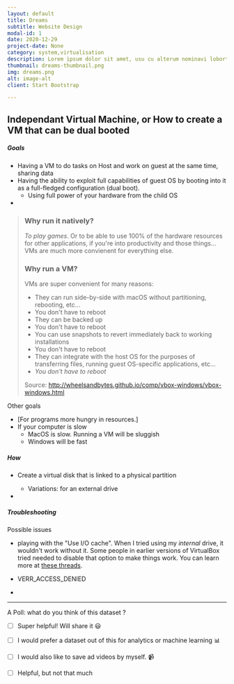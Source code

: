 ```yaml
---
layout: default
title: Dreams
subtitle: Website Design
modal-id: 1
date: 2020-12-29
project-date: None
category: system,virtualisation
description: Lorem ipsum dolor sit amet, usu cu alterum nominavi lobortis. At duo novum diceret. Tantas apeirian vix et, usu sanctus postulant inciderint ut, populo diceret necessitatibus in vim. Cu eum dicam feugiat noluisse.
thumbnail: dreams-thumbnail.png
img: dreams.png
alt: image-alt
client: Start Bootstrap

---
```






## Independant Virtual Machine, or How to create a VM that can be dual booted



##### Goals

- Having a VM to do tasks on Host and work on guest at the same time, sharing data
- Having the ability to exploit full capabilities of guest OS by booting into it as a full-fledged configuration (dual boot).
  - Using full power of your hardware from the child OS
- 



> ### Why run it natively?
>
> *To play games*. Or to be able to use 100% of the hardware resources for other applications, if you're into productivity and those things... VMs are much more convienent for everything else.
>
> ### Why run a VM?
>
> VMs are super convenient for many reasons:
>
> - They can run side-by-side with macOS without partitioning, rebooting, etc...
> - You don't have to reboot
> - They can be backed up
> - You don't have to reboot
> - You can use snapshots to revert immediately back to working installations
> - You don't have to reboot
> - They can integrate with the host OS for the purposes of transferring files, running guest OS-specific applications, etc...
> - *You don't have to reboot*
>
> Source: http://wheelsandbytes.github.io/comp/vbox-windows/vbox-windows.html



Other goals

- [For programs more hungry in resources.]
- If your computer is slow
  - MacOS is slow. Running a VM will be sluggish
  - Windows will be fast





##### How



- Create a virtual disk that is linked to a physical partition
  - Variations: for an external drive

- 



##### Troubleshooting

Possible issues

- playing with the "Use I/O cache". When I tried using my *internal* drive, it wouldn't work without it.
  Some people in earlier versions of VirtualBox tried needed to disable that option to make things work. You can learn more at [these threads]().

- VERR_ACCESS_DENIED
- 







----------------

A Poll: what do you think of this dataset ?

-[ ] Super helpful! Will share it 😃
-[ ] I would prefer a dataset out of this for analytics or machine learning 📊
-[ ] I would also like to save ad videos by myself. 📹
-[ ] Helpful, but not that much


